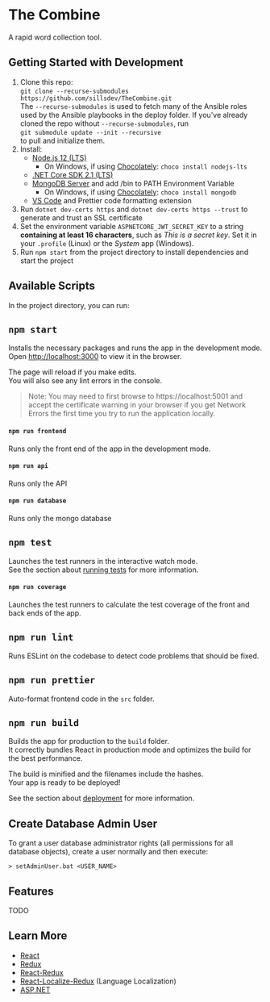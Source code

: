 # The Combine

A rapid word collection tool.

## Getting Started with Development

1. Clone this repo:<br>
   `git clone --recurse-submodules https://github.com/sillsdev/TheCombine.git`<br>
   The `--recurse-submodules` is used to fetch many of the Ansible roles used by the Ansible playbooks in the deploy folder. If you've already cloned the repo without `--recurse-submodules`, run<br>
   `git submodule update --init --recursive`<br>
   to pull and initialize them.
2. Install:
   - [Node.js 12 (LTS)](https://nodejs.org/en/)
     - On Windows, if using [Chocolately][chocolately]: `choco install nodejs-lts`
   - [.NET Core SDK 2.1 (LTS)](https://dotnet.microsoft.com/download/dotnet-core/2.1)
   - [MongoDB Server](https://www.mongodb.com/download-center/community) and add /bin to PATH Environment Variable
     - On Windows, if using [Chocolately][chocolately]: `choco install mongodb`
   - [VS Code](https://code.visualstudio.com/download) and Prettier code formatting extension
3. Run `dotnet dev-certs https` and `dotnet dev-certs https --trust` to generate and trust an SSL certificate
4. Set the environment variable `ASPNETCORE_JWT_SECRET_KEY` to a string **containing at least 16 characters**, such as *This is a secret key*. Set it in your `.profile` (Linux) or the *System* app (Windows).
5. Run `npm start` from the project directory to install dependencies and start the project

[chocolately]: https://chocolatey.org/

## Available Scripts

In the project directory, you can run:

## `npm start`

Installs the necessary packages and runs the app in the development mode.<br>
Open [http://localhost:3000](http://localhost:3000) to view it in the browser.

The page will reload if you make edits.<br>
You will also see any lint errors in the console.

> Note: You may need to first browse to https://localhost:5001 and accept the certificate warning in your
  browser if you get Network Errors the first time you try to run the application locally.

#### `npm run frontend`

Runs only the front end of the app in the development mode.

#### `npm run api`

Runs only the API

#### `npm run database`

Runs only the mongo database

## `npm test`

Launches the test runners in the interactive watch mode.<br>
See the section about [running tests](https://facebook.github.io/create-react-app/docs/running-tests) for more information.

#### `npm run coverage`

Launches the test runners to calculate the test coverage of the front and back ends of the app.

## `npm run lint`

Runs ESLint on the codebase to detect code problems that should be fixed.

## `npm run prettier`

Auto-format frontend code in the `src` folder.

## `npm run build`

Builds the app for production to the `build` folder.<br>
It correctly bundles React in production mode and optimizes the build for the best performance.

The build is minified and the filenames include the hashes.<br>
Your app is ready to be deployed!

See the section about [deployment](https://facebook.github.io/create-react-app/docs/deployment) for more information.

## Create Database Admin User

To grant a user database administrator rights (all permissions for all database objects), create a user normally and then
execute:

```batch
> setAdminUser.bat <USER_NAME>
```

## Features

TODO

## Learn More

- [React](https://reactjs.org/)
- [Redux](https://redux.js.org/)
- [React-Redux](https://redux.js.org/basics/usage-with-react)
- [React-Localize-Redux](https://ryandrewjohnson.github.io/react-localize-redux/) (Language Localization)
- [ASP.NET](https://docs.microsoft.com/en-us/aspnet/core/getting-started/?view=aspnetcore-2.2)

